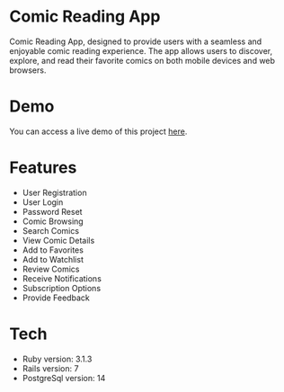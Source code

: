 # Comic Reading App
Comic Reading App, designed to provide users with a seamless and enjoyable comic reading experience. The app allows users to discover, explore, and read their favorite comics on both mobile devices and web browsers.

# Demo
You can access a live demo of this project [here](https://komikeiga.onrender.com/).

# Features
* User Registration
* User Login
* Password Reset
* Comic Browsing
* Search Comics
* View Comic Details
* Add to Favorites
* Add to Watchlist
* Review Comics
* Receive Notifications
* Subscription Options
* Provide Feedback

# Tech
* Ruby version: 3.1.3
* Rails version: 7
* PostgreSql version: 14
